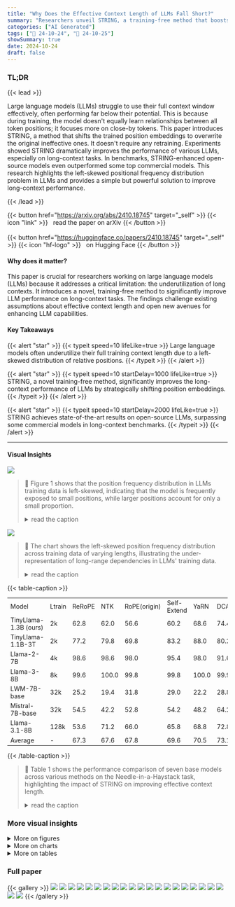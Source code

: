 ```yaml
---
title: "Why Does the Effective Context Length of LLMs Fall Short?"
summary: "Researchers unveil STRING, a training-free method that boosts large language models' long-context performance by cleverly shifting position embeddings, achieving state-of-the-art results on open-sourc..."
categories: ["AI Generated"]
tags: ["🔖 24-10-24", "🤗 24-10-25"]
showSummary: true
date: 2024-10-24
draft: false
---
```


### TL;DR


{{< lead >}}

Large language models (LLMs) struggle to use their full context window effectively, often performing far below their potential.  This is because during training, the model doesn't equally learn relationships between all token positions; it focuses more on close-by tokens. This paper introduces STRING, a method that shifts the trained position embeddings to overwrite the original ineffective ones. It doesn't require any retraining.  Experiments showed STRING dramatically improves the performance of various LLMs, especially on long-context tasks. In benchmarks, STRING-enhanced open-source models even outperformed some top commercial models. This research highlights the left-skewed positional frequency distribution problem in LLMs and provides a simple but powerful solution to improve long-context performance.

{{< /lead >}}


{{< button href="https://arxiv.org/abs/2410.18745" target="_self" >}}
{{< icon "link" >}} &nbsp; read the paper on arXiv
{{< /button >}}
<br><br>
{{< button href="https://huggingface.co/papers/2410.18745" target="_self" >}}
{{< icon "hf-logo" >}} &nbsp; on Hugging Face
{{< /button >}}

#### Why does it matter?
This paper is crucial for researchers working on large language models (LLMs) because it addresses a critical limitation: the underutilization of long contexts.  It introduces a novel, training-free method to significantly improve LLM performance on long-context tasks.  The findings challenge existing assumptions about effective context length and open new avenues for enhancing LLM capabilities.
#### Key Takeaways

{{< alert "star" >}}
{{< typeit speed=10 lifeLike=true >}} Large language models often underutilize their full training context length due to a left-skewed distribution of relative positions. {{< /typeit >}}
{{< /alert >}}

{{< alert "star" >}}
{{< typeit speed=10 startDelay=1000 lifeLike=true >}} STRING, a novel training-free method, significantly improves the long-context performance of LLMs by strategically shifting position embeddings. {{< /typeit >}}
{{< /alert >}}

{{< alert "star" >}}
{{< typeit speed=10 startDelay=2000 lifeLike=true >}} STRING achieves state-of-the-art results on open-source LLMs, surpassing some commercial models in long-context benchmarks. {{< /typeit >}}
{{< /alert >}}

------
#### Visual Insights



![](figures/figures_17_0.png)

> 🔼 Figure 1 shows that the position frequency distribution in LLMs training data is left-skewed, indicating that the model is frequently exposed to small positions, while larger positions account for only a small proportion.
> <details>
> <summary>read the caption</summary>
> Figure 1: Position frequency distribution exhibits a pronounced left-skewed pattern across training data of varying lengths. Figure 1a illustrates the natural data length distribution of SlimPajama-627B where oversized data is truncated into multiple 2K sequences. Figure 1b presents the case with a uniform length distribution and the position frequency decline quadratically. Figure 1c demonstrates that when all data are concatenated into a 2K sequence, the position frequency decreases linearly with increasing position indices. The X-axis represents data length (shown in orange) and position indices (shown in blue). The left Y-axis indicates the frequency of each position, while the right Y-axis represents the number of data for each length.
> </details>





![](charts/charts_3_0.png)

> 🔼 The chart shows the left-skewed position frequency distribution across training data of varying lengths, illustrating the under-representation of long-range dependencies in LLMs' training data.
> <details>
> <summary>read the caption</summary>
> Figure 1: Position frequency distribution exhibits a pronounced left-skewed pattern across training data of varying lengths. Figure 1a illustrates the natural data length distribution of SlimPajama-627B where oversized data is truncated into multiple 2K sequences. Figure 1b presents the case with a uniform length distribution and the position frequency decline quadratically. Figure 1c demonstrates that when all data are concatenated into a 2K sequence, the position frequency decreases linearly with increasing position indices. The X-axis represents data length (shown in orange) and position indices (shown in blue). The left Y-axis indicates the frequency of each position, while the right Y-axis represents the number of data for each length.
> </details>





{{< table-caption >}}
<table id='3' style='font-size:14px'><tr><td>Model</td><td>Ltrain</td><td>ReRoPE</td><td>NTK</td><td>RoPE(origin)</td><td>Self-Extend</td><td>YaRN</td><td>DCA</td><td>STRING</td></tr><tr><td>TinyLlama-1.3B (ours)</td><td>2k</td><td>62.8</td><td>62.0</td><td>56.6</td><td>60.2</td><td>68.6</td><td>74.4</td><td>84.6</td></tr><tr><td>TinyLlama-1.1B-3T</td><td>2k</td><td>77.2</td><td>79.8</td><td>69.8</td><td>83.2</td><td>88.0</td><td>80.2</td><td>97.2</td></tr><tr><td>Llama-2-7B</td><td>4k</td><td>98.6</td><td>98.6</td><td>98.0</td><td>95.4</td><td>98.0</td><td>91.6</td><td>100.0</td></tr><tr><td>Llama-3-8B</td><td>8k</td><td>99.6</td><td>100.0</td><td>99.8</td><td>99.8</td><td>100.0</td><td>99.9</td><td>99.6</td></tr><tr><td>LWM-7B-base</td><td>32k</td><td>25.2</td><td>19.4</td><td>31.8</td><td>29.0</td><td>22.2</td><td>28.8</td><td>50.4</td></tr><tr><td>Mistral-7B-base</td><td>32k</td><td>54.5</td><td>42.2</td><td>52.8</td><td>54.2</td><td>48.2</td><td>64.2</td><td>73.0</td></tr><tr><td>Llama-3.1-8B</td><td>128k</td><td>53.6</td><td>71.2</td><td>66.0</td><td>65.8</td><td>68.8</td><td>72.8</td><td>95.2</td></tr><tr><td>Average</td><td>-</td><td>67.3</td><td>67.6</td><td>67.8</td><td>69.6</td><td>70.5</td><td>73.1</td><td>85.7</td></tr></table>{{< /table-caption >}}

> 🔼 Table 1 shows the performance comparison of seven base models across various methods on the Needle-in-a-Haystack task, highlighting the impact of STRING on improving effective context length.
> <details>
> <summary>read the caption</summary>
> Table 1: Needle-in-a-haystack (4 needles) results of 7 base models across various methods (columns reordered from smallest to largest average) where Ltrain means the size of the training context window. All the models were tested using their training length. The number of test cases is 500.
> </details>



### More visual insights

<details>
<summary>More on figures
</summary>


![](figures/figures_17_1.png)

> 🔼 The figure shows that the frequency of position indices in the training data decreases dramatically as the distance increases, indicating a left-skewed position frequency distribution.
> <details>
> <summary>read the caption</summary>
> Figure 1: Position frequency distribution exhibits a pronounced left-skewed pattern across training data of varying lengths. Figure 1a illustrates the natural data length distribution of SlimPajama-627B where oversized data is truncated into multiple 2K sequences. Figure 1b presents the case with a uniform length distribution and the position frequency decline quadratically. Figure 1c demonstrates that when all data are concatenated into a 2K sequence, the position frequency decreases linearly with increasing position indices. The X-axis represents data length (shown in orange) and position indices (shown in blue). The left Y-axis indicates the frequency of each position, while the right Y-axis represents the number of data for each length.
> </details>



![](figures/figures_19_0.png)

> 🔼 The figure shows that the position frequency distribution is usually highly left-skewed, indicating that the model is frequently exposed to small positions, while larger positions account for only a small proportion.
> <details>
> <summary>read the caption</summary>
> Figure 1: Position frequency distribution exhibits a pronounced left-skewed pattern across training data of varying lengths. Figure 1a illustrates the natural data length distribution of SlimPajama-627B where oversized data is truncated into multiple 2K sequences. Figure 1b presents the case with a uniform length distribution and the position frequency decline quadratically. Figure 1c demonstrates that when all data are concatenated into a 2K sequence, the position frequency decreases linearly with increasing position indices. The X-axis represents data length (shown in orange) and position indices (shown in blue). The left Y-axis indicates the frequency of each position, while the right Y-axis represents the number of data for each length.
> </details>



</details>



<details>
<summary>More on charts
</summary>


![](charts/charts_4_0.png "🔼 Figure 2: Analyzing effective context length of LLMs pretrained on SlimPajama with respect to training length, token consumption, and position frequency. In Figure 2b, we use the model effective length as the X-axis, and the Y-axis indicates the number of times the model was exposed to that specific position during training.")

> 🔼 The chart displays the relationship between effective context length, consumed tokens, and position frequency in LLMs pretrained on SlimPajama.
> <details>
> <summary>read the caption</summary>
> Figure 2: Analyzing effective context length of LLMs pretrained on SlimPajama with respect to training length, token consumption, and position frequency. In Figure 2b, we use the model effective length as the X-axis, and the Y-axis indicates the number of times the model was exposed to that specific position during training.
> </details>


![](charts/charts_5_0.png "🔼 Figure 3: Position frequency distribution for models trained with different training lengths after consuming 1T tokens. With the same number of tokens, training length has little effect on small relative positions. For example, the relative position 0 appears 4K times in both a single 4K sequence and two 2K sequences with the same total token count of 4K in each case.")

> 🔼 The chart shows that models trained with different training lengths have similar position frequencies for small position indices, but the gap widens as position indices increase.
> <details>
> <summary>read the caption</summary>
> Figure 3: Position frequency distribution for models trained with different training lengths after consuming 1T tokens. With the same number of tokens, training length has little effect on small relative positions. For example, the relative position 0 appears 4K times in both a single 4K sequence and two 2K sequences with the same total token count of 4K in each case.
> </details>


![](charts/charts_6_0.png "🔼 Figure 4: NIAH results for our pretrained model TinyLlama-1.3B (2K) and Llama3.1 (128K) where the X-axis means input context length and the Y-axis represents the document depth. In this figure, we clearly observe that for TinyLlama 2K and Llama3.1 128K, most poor-performing cases are concentrated in the lower-left triangle, indicating that the models are unable to gather distant needles.")

> 🔼 The heatmaps show the performance of two LLMs (TinyLlama-1.3B and Llama3.1) on the Needle-in-a-Haystack task across different context lengths and document depths, revealing difficulties in retrieving distant information.
> <details>
> <summary>read the caption</summary>
> Figure 4: NIAH results for our pretrained model TinyLlama-1.3B (2K) and Llama3.1 (128K) where the X-axis means input context length and the Y-axis represents the document depth. In this figure, we clearly observe that for TinyLlama 2K and Llama3.1 128K, most poor-performing cases are concentrated in the lower-left triangle, indicating that the models are unable to gather distant needles.
> </details>


![](charts/charts_6_1.png "🔼 Figure 1: Position frequency distribution exhibits a pronounced left-skewed pattern across training data of varying lengths. Figure 1a illustrates the natural data length distribution of SlimPajama-627B where oversized data is truncated into multiple 2K sequences. Figure 1b presents the case with a uniform length distribution and the position frequency decline quadratically. Figure 1c demonstrates that when all data are concatenated into a 2K sequence, the position frequency decreases linearly with increasing position indices. The X-axis represents data length (shown in orange) and position indices (shown in blue). The left Y-axis indicates the frequency of each position, while the right Y-axis represents the number of data for each length.")

> 🔼 The chart displays the left-skewed position frequency distribution in the training data of varying lengths, illustrating the under-representation of long-range dependencies.
> <details>
> <summary>read the caption</summary>
> Figure 1: Position frequency distribution exhibits a pronounced left-skewed pattern across training data of varying lengths. Figure 1a illustrates the natural data length distribution of SlimPajama-627B where oversized data is truncated into multiple 2K sequences. Figure 1b presents the case with a uniform length distribution and the position frequency decline quadratically. Figure 1c demonstrates that when all data are concatenated into a 2K sequence, the position frequency decreases linearly with increasing position indices. The X-axis represents data length (shown in orange) and position indices (shown in blue). The left Y-axis indicates the frequency of each position, while the right Y-axis represents the number of data for each length.
> </details>


![](charts/charts_10_0.png "🔼 Figure 7: Ablation study on the local window W and shifted offset S where L is the training length.")

> 🔼 The ablation study shows the effect of local window size and shifted offset size on model performance for different training lengths.
> <details>
> <summary>read the caption</summary>
> Figure 7: Ablation study on the local window W and shifted offset S where L is the training length.
> </details>


![](charts/charts_10_1.png "🔼 Figure 7: Ablation study on the local window W and shifted offset S where L is the training length.")

> 🔼 The chart displays the ablation study of the local window size and shifted offset size on the Needle-in-a-Haystack task, showing how these hyperparameters impact model performance.
> <details>
> <summary>read the caption</summary>
> Figure 7: Ablation study on the local window W and shifted offset S where L is the training length.
> </details>


![](charts/charts_18_0.png "🔼 Figure 9: Efficiency Test of STRING and the standard Flash Attention based on Llama3.1 8B. All experiments are run on a single NVIDIA 80G A100 GPU.")

> 🔼 The chart compares the inference time and GPU memory consumption of STRING and Flash Attention on Llama3.1 8B with varying input lengths.
> <details>
> <summary>read the caption</summary>
> Figure 9: Efficiency Test of STRING and the standard Flash Attention based on Llama3.1 8B. All experiments are run on a single NVIDIA 80G A100 GPU.
> </details>


</details>



<details>
<summary>More on tables
</summary>


{{< table-caption >}}
<br><table id='2' style='font-size:14px'><tr><td>Models</td><td>Effective/Claimed</td><td>NIAH</td><td>VT</td><td>Aggregation</td><td>QA</td><td>Avg. (13 tasks)</td></tr><tr><td>Llama2-chat</td><td>4K / 4K</td><td>96.9</td><td>89.7</td><td>84.8</td><td>49.7</td><td>85.6</td></tr><tr><td>GPT-4-1106-preview</td><td>64K / 128K</td><td>84.8</td><td>99.6</td><td>79.7</td><td>59.0</td><td>81.2</td></tr><tr><td>GLM4 (Open-source best)</td><td>64K / 1M</td><td>94.4</td><td>97.7</td><td>49.7</td><td>63.6</td><td>83.1</td></tr><tr><td>LWM (7B)</td><td>4K / 128K</td><td>83.4</td><td>15.2</td><td>29.1</td><td>52.6</td><td>65.0</td></tr><tr><td>Phi3-medium (14B)</td><td>8K / 128K</td><td>51.3</td><td>26.0</td><td>43.5</td><td>38.0</td><td>46.1</td></tr><tr><td>Llama3.1 (8B)</td><td>32K / 128K</td><td>92.6</td><td>70.4</td><td>36.2</td><td>58.8</td><td>77.0</td></tr><tr><td>+ YaRN</td><td>32K / 128K</td><td>94.7</td><td>39.8</td><td>38.2</td><td>58.8</td><td>76.3</td></tr><tr><td>+ DCA</td><td>32K / 128K</td><td>89.5</td><td>62.5</td><td>39.2</td><td>55.2</td><td>74.4</td></tr><tr><td>+ Self-Extend</td><td>32K / 128K</td><td>94.9</td><td>65.0</td><td>37.3</td><td>49.8</td><td>76.8</td></tr><tr><td>+ ReRoPE</td><td>32K / 128K</td><td>90.0</td><td>56.3</td><td>38.7</td><td>56.9</td><td>74.4</td></tr><tr><td>+ STRING</td><td>32K / 128K</td><td>94.0</td><td>88.1</td><td>37.6</td><td>62.7</td><td>80.0</td></tr><tr><td>Yi (34B)</td><td>32K / 200K</td><td>90.2</td><td>76.8</td><td>43.4</td><td>59.9</td><td>77.3</td></tr><tr><td>GradientAI/Llama3 (70B)</td><td>16K / 1M</td><td>84.9</td><td>56.2</td><td>41.4</td><td>59.8</td><td>72.1</td></tr><tr><td>Mixtral (8x22B)</td><td>32K / 64K</td><td>23.8</td><td>0.0</td><td>69.7</td><td>40.8</td><td>31.7</td></tr><tr><td>Command-R-plus (104B)</td><td>32K / 128K</td><td>65.7</td><td>97.2</td><td>59.5</td><td>39.2</td><td>63.1</td></tr><tr><td>Llama3.1 (70B)</td><td>64K / 128K</td><td>78.9</td><td>59.2</td><td>39.8</td><td>47.6</td><td>66.6</td></tr><tr><td>+ STRING</td><td>100K / 128K</td><td>92.7</td><td>95.6</td><td>50.0</td><td>63.0</td><td>81.7</td></tr><tr><td>Qwen2 (72B)</td><td>64K / 128K</td><td>48.0</td><td>79.0</td><td>70.3</td><td>47.2</td><td>53.7</td></tr><tr><td>+ STRING (new SOTA)</td><td>100K / 128K</td><td>91.2</td><td>98.4</td><td>83.7</td><td>52.2</td><td>84.6</td></tr><tr><td>Test Length: 100K</td><td></td><td></td><td></td><td></td><td></td><td></td></tr><tr><td>Llama3.1-STRING (70B)</td><td>100K / 128K</td><td>94.6</td><td>97.8</td><td>72.1</td><td>67.3</td><td>87.2</td></tr><tr><td>Qwen2-STRING (72B)</td><td>100K / 128K</td><td>93.9</td><td>97.7</td><td>88.1</td><td>57.8</td><td>87.8</td></tr></table>{{< /table-caption >}}
> 🔼 {{ table.description }}
> <details>
> <summary>read the caption</summary>
> {{ table.caption }}
> </details>


> Table 2 presents the performance comparison of various models and methods on the RULER benchmark, focusing on the effective context length achieved at a sequence length of 128K.


{{< table-caption >}}
<br><table id='4' style='font-size:14px'><tr><td rowspan="2">Tasks</td><td colspan="3">Commercial Models</td><td colspan="2">Llama3.1 8B</td><td colspan="2">Llama3.1 70B</td></tr><tr><td>GPT-4</td><td>Claude2</td><td>Kimi-chat</td><td>RoPE(origin)</td><td>STRING</td><td>RoPE(origin)</td><td>STRING</td></tr><tr><td>En.Sum</td><td>14.73</td><td>14.45</td><td>17.93</td><td>26.00</td><td>28.22</td><td>26.89</td><td>27.64</td></tr><tr><td>En.QA</td><td>22.22</td><td>11.97</td><td>16.52</td><td>10.05</td><td>10.20</td><td>13.68</td><td>16.73</td></tr><tr><td>En.MC</td><td>67.25</td><td>62.88</td><td>72.49</td><td>65.50</td><td>70.30</td><td>76.41</td><td>81.98</td></tr><tr><td>En.Dia</td><td>8.50</td><td>46.50</td><td>11.50</td><td>20.00</td><td>19.50</td><td>18.00</td><td>30.50</td></tr><tr><td>Retr.PassKey</td><td>100.00</td><td>97.80</td><td>98.14</td><td>100.00</td><td>100.00</td><td>100.00</td><td>100.00</td></tr><tr><td>Retr.Number</td><td>100.00</td><td>98.14</td><td>94.42</td><td>99.32</td><td>99.89</td><td>100.00</td><td>100.00</td></tr><tr><td>Retr.KV</td><td>89.00</td><td>65.40</td><td>53.60</td><td>42.00</td><td>83.00</td><td>2.22</td><td>76.07</td></tr><tr><td>Code.debug</td><td>39.59</td><td>2.28</td><td>18.02</td><td>22.84</td><td>26.90</td><td>29.20</td><td>32.80</td></tr><tr><td>Math.find</td><td>60.00</td><td>32.29</td><td>12.57</td><td>32.18</td><td>34.87</td><td>40.92</td><td>46.28</td></tr><tr><td>Avg.</td><td>55.69</td><td>47.96</td><td>43.91</td><td>46.43</td><td>52.54</td><td>45.25</td><td>56.88</td></tr></table>{{< /table-caption >}}
> 🔼 {{ table.description }}
> <details>
> <summary>read the caption</summary>
> {{ table.caption }}
> </details>


> Table 3 compares the performance of STRING against three leading commercial models and the original RoPE on the InfiniteBench benchmark, using a maximum context length of 128K.


{{< table-caption >}}
<table id='6' style='font-size:16px'><tr><td>Model</td><td>Ltrain</td><td>HF PATH</td><td>Peak Failure Depth</td><td>Acc</td></tr><tr><td>GPT-4-128K</td><td></td><td>-</td><td>0-33.3%</td><td>100.0</td></tr><tr><td>Trained on open-source data</td><td></td><td></td><td></td><td></td></tr><tr><td>TinyLlama-1.3b-1T(ours)</td><td>2k</td><td></td><td>0-33.3%</td><td>56.6</td></tr><tr><td>TinyLlama-1.1b-1T</td><td>2k</td><td>TimyLicon/Tinyliama/LIB-interneciatex-4806-IT</td><td>0-33.3%</td><td>38.0</td></tr><tr><td>TinyLlama-1.1b-3T</td><td>2k</td><td>TheyJlamaYIng liam.I.IB-uternesdinep:14211421</td><td>0-33.3%</td><td>69.8</td></tr><tr><td>Pythia-1.4b</td><td>2k</td><td>EleutherAI/pythia-1.4b</td><td>0-33.3%</td><td>22.5</td></tr><tr><td>OpenLlama-3B</td><td>2k</td><td>openlm-research/open_llama_3b</td><td>0-33.3%</td><td>85.0</td></tr><tr><td>Llama2-7B</td><td>4k</td><td>meta-llama/Llama-2-7b</td><td>0-33.3%</td><td>98.0</td></tr><tr><td>Llama3-8B</td><td>8k</td><td>meta-llama/Llama-3-7b</td><td>0-33.3%</td><td>99.8</td></tr><tr><td>Together-base</td><td>32k</td><td>togethercomputer/Llama-2-7B-32K</td><td>0-33.3%</td><td>63.0</td></tr><tr><td>LWM-base</td><td>32k</td><td>LargeWorldModel/LWM-Text-32K</td><td>0-33.3%</td><td>31.8</td></tr><tr><td>Mistral-base</td><td>32k</td><td>alpindale/Mistral-7B-v0.2-hf</td><td>0-33.3%</td><td>52.8</td></tr><tr><td>Llama3.1-8B</td><td>128k</td><td>meta-Ilama/Meta-Llama-3.1-8B</td><td>0-33.3%</td><td>66.0</td></tr><tr><td>Yarn-base</td><td>128k</td><td>NousResearch/Yam-Llama-2-7b-128k</td><td>0-33.3%</td><td>32.4</td></tr><tr><td>Yi-6b-200k</td><td>200k</td><td>01-ai/Yi-6B-200K</td><td>0-33.3%</td><td>20.8</td></tr><tr><td>Gradient-Llama3-8B</td><td>262k</td><td>graiientaiLlama-3-70B-Instruct-Graien-256k</td><td>0-33.3%</td><td>46.0</td></tr></table>{{< /table-caption >}}
> 🔼 {{ table.description }}
> <details>
> <summary>read the caption</summary>
> {{ table.caption }}
> </details>


> Table 1 presents the Needle-in-a-Haystack results of seven base models across various methods, showing the impact of different training context window sizes and methods on performance.


{{< table-caption >}}
<table id='2' style='font-size:14px'><tr><td>Haystack Needles Query</td><td>There is an important info hidden inside a lot of irrelevant text. Find it and memorize them. I will quiz you about the important information there.\n\n July 2006I've discovered a handy test for figuring out what you're addicted to. Imagine you were going to spend the weekend at a friend's house on a little island off the coast of Maine. There are no shops on the island and you won't be able to leave while you're there. Also, you've never been to this house before, so you can't assume it will have more than any house might. What, besides clothes and toiletries, do you make a point of packing? That's what you're addicted to... One of the magic numbers is 144231. they're going to issue a public report tracking how this specific tranche of money is spent, NFTs are a new territory, and this way of using them is especially new, but I'm excited about its potential. And I'm excited to see what happens with this particular auction, because unlike an NFT representing something that has already happened, this NFT gets better as the price gets higher.The reserve price was about $2.5 million, because that's what it takes for the name to be accurate: that's what it costs to... One of the magic numbers is 543171. you can 't expect an idea to be novel to everyone. Any insight that you have will probably have already been had by at least one of the world's 7 billion people. But it's sufficient if an idea is novel to a lot of readers.Ditto for correctness, importance, and strength. In effect the four components One of the magic numbers is 264468. And we were always far ahead of them in features.Sometimes, in desperation, competitors would try to introduce features that we didn't have. But with Lisp our development cycle was so fast that we could sometimes duplicate a new feature within a day or two of a competitor announcing it in a press release. By the time journalists covering the press release got round to One of the magic numbers is 423103. nThere is a founder community just as there's a VC community. They all know one another, and techniques spread rapidly between them. If one tries a new programming language or a new hosting provider and gets good results, 6 months later half of... \n\n What are the magic numbers mentioned in the provided text?\n The numbers are</td></tr><tr><td>Answer</td><td>[144231, 543171, 264468, 423103]</td></tr></table>{{< /table-caption >}}
> 🔼 {{ table.description }}
> <details>
> <summary>read the caption</summary>
> {{ table.caption }}
> </details>


> Table 1 presents the Needle-in-a-Haystack results of seven base models across various methods, showing the impact of different methods on the models' performance within their original training context length.


{{< table-caption >}}
<table id='2' style='font-size:14px'><tr><td>Llama 3 report</td><td>Read the following paper about Llama 3. Answer the question based on the paper. \n\n The Llama 3 Herd of Models\n Llama Team, AI @ Meta 1\n\n 1A detailed contributor list can be found in the appendix of this paper.Modern artificial intelligence (AI) systems are powered by foundation models. This paper presents a new set of foundation models, called Llama 3. It is a herd of language models that natively support multilinguality, coding, reasoning, and tool usage. Our largest model is a dense Transformer with 405B parameters and a context window of up to 128K tokens. This paper presents an extensive empirical evaluation of Llama 3. We find that Llama 3 delivers...</td></tr><tr><td>Question</td><td>At which stages does the llama3 team average the models (The answer is in Section 4.1.5 of Llama Team (2024) )</td></tr><tr><td>Llama 3 RoPE</td><td>obtained from experiments using various versions of data or hyperparameters at each RM, SFT, or DPO stage? The answer is 4.1.6, Iterative Rounds, and 4.1.6, Iterative RoundsX(not fluent)</td></tr><tr><td>Llama 3 STRING</td><td>The Llama 3 team averages models obtained from experiments using various versions of data or hyperparameters at each RM, SFT, or DPO stage.V</td></tr><tr><td>Question</td><td>Describe the sources of Llama3's SFT data (The answer is in Section 4.2.2 of Llama Team (2024) )</td></tr><tr><td>Llama 3 RoPE</td><td>Llama3's SFT data is sourced from various places, including human annotations, other NLP tasks, and translated data. Human annotations are collected from linguists and native speakers, and are used to create open-ended prompts that represent real-world use cases. X(hallucination! it describes the multilingual SFT data)</td></tr><tr><td>Llama 3 STRING</td><td>In the paper, it is stated that the SFT data is comprised of the following sources: "prompts from our human annotation collection with rejection-sampled responses" and "synthetic data targeting specific capabilities" · Additionally, it is mentioned that the SFT data is also comprised of "human-curated data" and "small amounts of human-curated data" for certain capabilities. The Llama3 team uses a combination of model-based and rule- based techniques to filter out low-quality training samples and improve overall model performance.V (More accurate)</td></tr><tr><td>Question</td><td>From what is Llama-3's multilingual SFT data derived (The answer is in Section 4.3.2 ) of Llama Team (2024))</td></tr><tr><td>Llama 3 RoPE</td><td>Human annotations, data from other NLP tasks, rejection sampled data, and translated reasoning data. V</td></tr><tr><td>Llama 3 STRING</td><td>The multilingual SFT data is primarily derived from sources such as human annotations, data from other NLP tasks, rejection sampled data, and translated reasoning data. V</td></tr><tr><td>Question</td><td>How do the authors verify the long context code reasoning of Llama-3 (The answer is in Section 4.3.4 of Llama Team (2024))</td></tr><tr><td>Llama 3 RoPE</td><td>They select the most commonly depended-upon files, specifically those referenced by at least five other files, and remove one of these key files from a repository.X(not addressing the question)</td></tr><tr><td>Llama 3 STRING</td><td>The authors verify the long context code reasoning of Llama-3 by parsing Python files to identify import statements and determine their dependencies. From here, they select the most commonly depended-upon files, specifically those referenced by at least five other files. They remove one of these key files from a repository and prompt the model to identify which files depended on the missing file and to generate the necessary missing code. V</td></tr><tr><td>Question</td><td>How does the llama3 team solve the Hallucinations issues (The answer is in Section 4.3.6 of Llama Team (2024))</td></tr><tr><td>Llama 3 RoPE</td><td>They follow the principle that post-training should align the model to "know what it knows" rather than add knowledge, and generate data that aligns model generations with subsets of factual data present in the pre-training data.X(in complete)</td></tr><tr><td>Llama 3 STRING</td><td>The authors use a knowledge probing technique to align the model generations with subsets of factual data present in the pre-training data. This data generation process involves extracting a data snippet from the pre-training data, generating a factual question about these snippets, sampling responses from the model, scoring the correctness of the generations, scoring the informativeness of the generations, and generating a refusal for responses that are consistently informative and incorrect across the generations. V</td></tr></table>{{< /table-caption >}}
> 🔼 {{ table.description }}
> <details>
> <summary>read the caption</summary>
> {{ table.caption }}
> </details>


> Table 2 presents the performance comparison of various models and methods on the RULER benchmark, focusing on effective context length and overall performance across different task categories.


</details>


### Full paper

{{< gallery >}}
<img src="paper_images/1.png" class="grid-w50 md:grid-w33 xl:grid-w25" />
<img src="paper_images/2.png" class="grid-w50 md:grid-w33 xl:grid-w25" />
<img src="paper_images/3.png" class="grid-w50 md:grid-w33 xl:grid-w25" />
<img src="paper_images/4.png" class="grid-w50 md:grid-w33 xl:grid-w25" />
<img src="paper_images/5.png" class="grid-w50 md:grid-w33 xl:grid-w25" />
<img src="paper_images/6.png" class="grid-w50 md:grid-w33 xl:grid-w25" />
<img src="paper_images/7.png" class="grid-w50 md:grid-w33 xl:grid-w25" />
<img src="paper_images/8.png" class="grid-w50 md:grid-w33 xl:grid-w25" />
<img src="paper_images/9.png" class="grid-w50 md:grid-w33 xl:grid-w25" />
<img src="paper_images/10.png" class="grid-w50 md:grid-w33 xl:grid-w25" />
<img src="paper_images/11.png" class="grid-w50 md:grid-w33 xl:grid-w25" />
<img src="paper_images/12.png" class="grid-w50 md:grid-w33 xl:grid-w25" />
<img src="paper_images/13.png" class="grid-w50 md:grid-w33 xl:grid-w25" />
<img src="paper_images/14.png" class="grid-w50 md:grid-w33 xl:grid-w25" />
<img src="paper_images/15.png" class="grid-w50 md:grid-w33 xl:grid-w25" />
<img src="paper_images/16.png" class="grid-w50 md:grid-w33 xl:grid-w25" />
<img src="paper_images/17.png" class="grid-w50 md:grid-w33 xl:grid-w25" />
<img src="paper_images/18.png" class="grid-w50 md:grid-w33 xl:grid-w25" />
<img src="paper_images/19.png" class="grid-w50 md:grid-w33 xl:grid-w25" />
<img src="paper_images/20.png" class="grid-w50 md:grid-w33 xl:grid-w25" />
<img src="paper_images/21.png" class="grid-w50 md:grid-w33 xl:grid-w25" />
<img src="paper_images/22.png" class="grid-w50 md:grid-w33 xl:grid-w25" />
{{< /gallery >}}